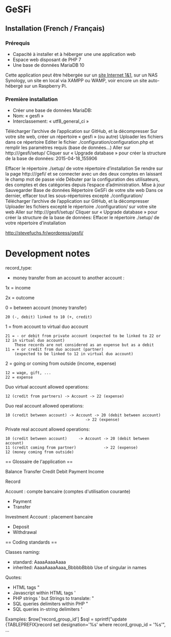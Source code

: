 # GeSFi

## Installation (French / Français)

### Prérequis

* Capacité à installer et à héberger une une application web
* Espace web disposant de PHP 7
* Une base de données MariaDB 10

Cette application peut être hébergée sur un [site Internet 1&1](http://www.1and1.fr/?kwk=16605005), sur un NAS Synology, un site en local via XAMPP ou WAMP, voir encore un site auto-hébergé sur un Raspberry Pi.

### Première installation

* Créer une base de données MariaDB:
 * Nom: « gesfi »
 * Interclassement: « utf8_general_ci »


Télécharger l’archive de l’application sur GitHub, et la décompresser
Sur votre site web, créer un répertoire « gesfi » (ou autre)
Uploader les fichiers dans ce répertoire
Editer le fichier ./configuration/configuration.php et remplir les paramètres requis (base de données…)
Aller sur http://<site web>/gesfi/setup/
Cliquer sur « Upgrade database » pour créer la structure de la base de données:
2015-04-18_155906

Effacer le répertoire ./setup/ de votre répertoire d’installation
Se rendre sur la page http://<site web>/gefi/ et se connecter avec un des deux comptes en laissant le champ mot de passe vide
Débuter par la configuration des utilisateurs, des comptes et des catégories depuis l’espace d’administration.
Mise à jour
Sauvegarder
Base de données
Répertoire GeSFi de votre site web
Dans ce dernier, effacer tout les sous-répertoires excepté ./configuration/
Télécharger l’archive de l’application sur GitHub, et la décompresser
Uploader les fichiers excepté le répertoire ./configuration/ sur votre site web
Aller sur http://<site web>/gesfi/setup/
Cliquer sur « Upgrade database » pour créer la structure de la base de données:
Effacer le répertoire ./setup/ de votre répertoire d’installation




http://stevefuchs.fr/wordpress/gesfi/



Development notes
=================

record_type:

- money transfer from an account to another account :

1x = income

2x = outcome

0 = between account (money transfer)

    20 (-, debit) linked to 10 (+, credit)

1 = from account to virtual duo account

    21 = - or debit from private account (expected to be linked to 22 or 12 in virtual duo account)
        These records are not considered as an expense but as a debit
    11 = + or credit from duo account (partner)
        (expected to be linked to 12 in virtual duo account)

2 = going or coming from outside (income, expense)

    12 = wage, gift, ...
    22 = expense

Duo virtual account allowed operations:

    12 (credit from partners) -> Account -> 22 (expense)

Duo real account allowed operations:

    10 (credit between account) -> Account -> 20 (debit between account)
                                       -> 22 (expense)

Private real account allowed operations:

    10 (credit between account)     -> Account -> 20 (debit between account)
    11 (credit coming from partner)            -> 22 (expense)
    12 (money coming from outside)

== Glossaire de l'application ==


Balance
Transfer
Credit
Debit
Payment
Income



Record

Account : compte bancaire (comptes d'utilisation courante)

* Payment
* Transfer

Investment Account : placement bancaire

* Deposit
* Withdrawal

== Coding standards ==

Classes naming:
- standard: AaaaAaaaAaaa
- inherited: AaaaAaaaAaaa_BbbbbBbbb
Use of singular in names

Quotes:
- HTML tags "
- Javascript within HTML tags '
- PHP strings '
but Strings to translate: "
- SQL queries delimiters within PHP "
- SQL queries in-string delimiters '

Examples:
 $row['record_group_id']
 $sql = sprintf("update {TABLEPREFIX}record set designation='%s' where record_group_id = '%s'", ...
